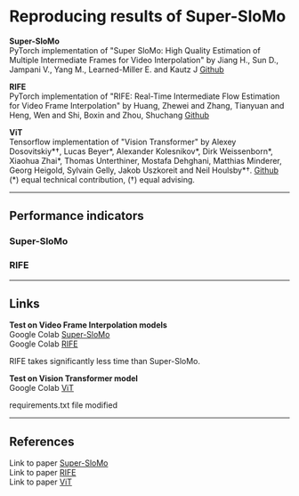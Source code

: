 # Reproducing results of Super-SloMo  

**Super-SloMo**  
PyTorch implementation of "Super SloMo: High Quality Estimation of Multiple Intermediate Frames for Video Interpolation" by Jiang H., Sun D., Jampani V., Yang M., Learned-Miller E. and Kautz J [Github](https://github.com/avinashpaliwal/Super-SloMo)  

**RIFE**  
PyTorch implementation of "RIFE: Real-Time Intermediate Flow Estimation for Video Frame Interpolation" by Huang, Zhewei and Zhang, Tianyuan and Heng, Wen and Shi, Boxin and Zhou, Shuchang [Github](https://github.com/hzwer/arXiv2020-RIFE)  

**ViT**  
Tensorflow implementation of "Vision Transformer" by Alexey Dosovitskiy*†, Lucas Beyer*, Alexander Kolesnikov*, Dirk Weissenborn*, Xiaohua Zhai*, Thomas Unterthiner, Mostafa Dehghani, Matthias Minderer, Georg Heigold, Sylvain Gelly, Jakob Uszkoreit and Neil Houlsby*†. [Github](https://github.com/google-research/vision_transformer)  
(*) equal technical contribution, (†) equal advising.  

---
## Performance indicators
### Super-SloMo


### RIFE

---
## Links  

**Test on Video Frame Interpolation models**  
Google Colab [Super-SloMo](https://drive.google.com/file/d/1ZLRiG26bDlaaMpCwX-esh6EkAr7L47p7/view?usp=sharing)  
Google Colab [RIFE](https://drive.google.com/file/d/1VCstXdI5w3uY3WOFK6KUrEb9wvLgfLh-/view?usp=sharing)  

RIFE takes significantly less time than Super-SloMo.  

**Test on Vision Transformer model**  
Google Colab [ViT](https://drive.google.com/file/d/1Yqu_-YeO0ppbT0j9vlqS1RsrEW5IvTkM/view?usp=sharing)  

requirements.txt file modified 

---
## References
Link to paper [Super-SloMo](https://arxiv.org/abs/1712.00080)   
Link to paper [RIFE](https://arxiv.org/abs/2011.06294)  
Link to paper [ViT](https://arxiv.org/abs/2010.11929)  

